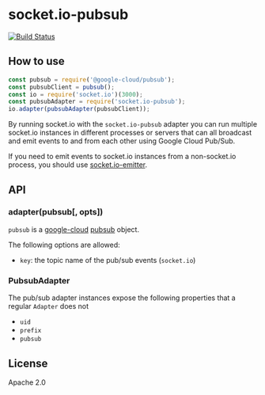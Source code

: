 # socket.io-pubsub

[![Build Status](https://travis-ci.org/elegantmonkeys/socket.io-pubsub.svg?branch=master)](https://travis-ci.org/elegantmonkeys/socket.io-pubsub)

## How to use

```js
const pubsub = require('@google-cloud/pubsub');
const pubsubClient = pubsub();
const io = require('socket.io')(3000);
const pubsubAdapter = require('socket.io-pubsub');
io.adapter(pubsubAdapter(pubsubClient));
```

By running socket.io with the `socket.io-pubsub` adapter you can run
multiple socket.io instances in different processes or servers that can
all broadcast and emit events to and from each other using Google Cloud Pub/Sub.

If you need to emit events to socket.io instances from a non-socket.io
process, you should use [socket.io-emitter](https://github.com/socketio/socket.io-emitter).

## API

### adapter(pubsub[, opts])

`pubsub` is a [google-cloud](https://googlecloudplatform.github.io/google-cloud-node/#/docs/google-cloud) [pubsub](https://googlecloudplatform.github.io/google-cloud-node/#/docs/google-cloud/pubsub) object. 

The following options are allowed:

- `key`: the topic name of the pub/sub events (`socket.io`)


### PubsubAdapter

The pub/sub adapter instances expose the following properties
that a regular `Adapter` does not

- `uid`
- `prefix`
- `pubsub`

## License

Apache 2.0
